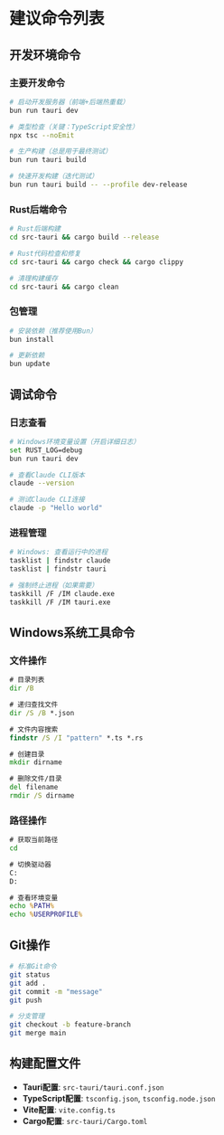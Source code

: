 # 建议命令列表

## 开发环境命令

### 主要开发命令
```bash
# 启动开发服务器（前端+后端热重载）
bun run tauri dev

# 类型检查（关键：TypeScript安全性）
npx tsc --noEmit

# 生产构建（总是用于最终测试）
bun run tauri build

# 快速开发构建（迭代测试）
bun run tauri build -- --profile dev-release
```

### Rust后端命令
```bash
# Rust后端构建
cd src-tauri && cargo build --release

# Rust代码检查和修复
cd src-tauri && cargo check && cargo clippy

# 清理构建缓存
cd src-tauri && cargo clean
```

### 包管理
```bash
# 安装依赖（推荐使用Bun）
bun install

# 更新依赖
bun update
```

## 调试命令

### 日志查看
```bash
# Windows环境变量设置（开启详细日志）
set RUST_LOG=debug
bun run tauri dev

# 查看Claude CLI版本
claude --version

# 测试Claude CLI连接
claude -p "Hello world"
```

### 进程管理
```bash
# Windows: 查看运行中的进程
tasklist | findstr claude
tasklist | findstr tauri

# 强制终止进程（如果需要）
taskkill /F /IM claude.exe
taskkill /F /IM tauri.exe
```

## Windows系统工具命令

### 文件操作
```cmd
# 目录列表
dir /B

# 递归查找文件
dir /S /B *.json

# 文件内容搜索
findstr /S /I "pattern" *.ts *.rs

# 创建目录
mkdir dirname

# 删除文件/目录
del filename
rmdir /S dirname
```

### 路径操作
```cmd
# 获取当前路径
cd

# 切换驱动器
C:
D:

# 查看环境变量
echo %PATH%
echo %USERPROFILE%
```

## Git操作
```bash
# 标准Git命令
git status
git add .
git commit -m "message"
git push

# 分支管理
git checkout -b feature-branch
git merge main
```

## 构建配置文件
- **Tauri配置**: `src-tauri/tauri.conf.json`
- **TypeScript配置**: `tsconfig.json`, `tsconfig.node.json`
- **Vite配置**: `vite.config.ts`
- **Cargo配置**: `src-tauri/Cargo.toml`